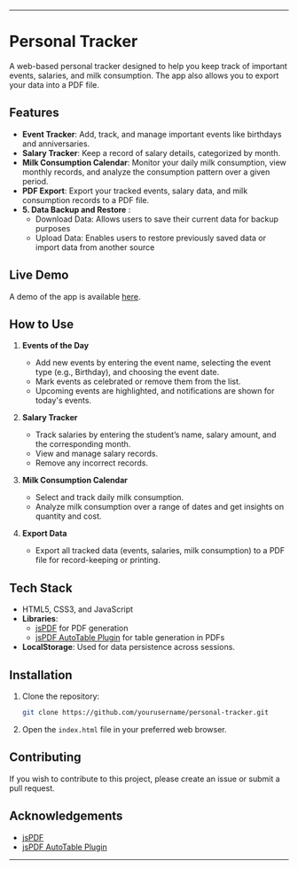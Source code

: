 

---

# Personal Tracker

A web-based personal tracker designed to help you keep track of important events, salaries, and milk consumption. The app also allows you to export your data into a PDF file.

## Features

- **Event Tracker**: Add, track, and manage important events like birthdays and anniversaries.
- **Salary Tracker**: Keep a record of salary details, categorized by month.
- **Milk Consumption Calendar**: Monitor your daily milk consumption, view monthly records, and analyze the consumption pattern over a given period.
- **PDF Export**: Export your tracked events, salary data, and milk consumption records to a PDF file.
- **5. Data Backup and Restore** :
     - Download Data: Allows users to save their current data for backup purposes
     - Upload Data: Enables users to restore previously saved data or import data from another source

## Live Demo

A demo of the app is available [here](https://rahul-art-create.github.io/Tracker.by.rahul/).

## How to Use

1. **Events of the Day**
   - Add new events by entering the event name, selecting the event type (e.g., Birthday), and choosing the event date.
   - Mark events as celebrated or remove them from the list.
   - Upcoming events are highlighted, and notifications are shown for today's events.

2. **Salary Tracker**
   - Track salaries by entering the student’s name, salary amount, and the corresponding month.
   - View and manage salary records.
   - Remove any incorrect records.

3. **Milk Consumption Calendar**
   - Select and track daily milk consumption.
   - Analyze milk consumption over a range of dates and get insights on quantity and cost.

4. **Export Data**
   - Export all tracked data (events, salaries, milk consumption) to a PDF file for record-keeping or printing.

## Tech Stack

- HTML5, CSS3, and JavaScript
- **Libraries**:
  - [jsPDF](https://github.com/parallax/jsPDF) for PDF generation
  - [jsPDF AutoTable Plugin](https://github.com/simonbengtsson/jsPDF-AutoTable) for table generation in PDFs
- **LocalStorage**: Used for data persistence across sessions.

## Installation

1. Clone the repository:
   ```bash
   git clone https://github.com/yourusername/personal-tracker.git
   ```
2. Open the `index.html` file in your preferred web browser.

## Contributing

If you wish to contribute to this project, please create an issue or submit a pull request.



## Acknowledgements

- [jsPDF](https://github.com/parallax/jsPDF)
- [jsPDF AutoTable Plugin](https://github.com/simonbengtsson/jsPDF-AutoTable)

--- 
